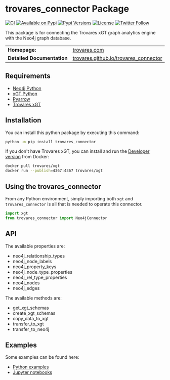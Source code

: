 # trovares_connector Package

[![CI](https://github.com/trovares/trovares_connector/actions/workflows/pytest.yml/badge.svg)](https://github.com/trovares/trovares_connector/actions/workflows/pytest.yml)
[![Available on Pypi](https://img.shields.io/pypi/v/trovares_connector)](https://pypi.python.org/pypi/trovares_connector)
[![Pypi Versions](https://img.shields.io/pypi/pyversions/trovares_connector)](https://pypi.python.org/pypi/trovares_connector)
[![License](https://img.shields.io/github/license/trovares/trovares_connector)](https://github.com/trovares/trovares_connector/blob/main/LICENSE)
[![Twitter Follow](https://img.shields.io/twitter/follow/TrovaresxGT)](https://twitter.com/TrovaresxGT)

This package is for connecting the Trovares xGT graph analytics engine with the Neo4j graph database.

<table>
  <tr>
    <td><b>Homepage:</b></td>
    <td><a href="https://www.trovares.com">trovares.com</a></td>
  </tr>
  <tr>
    <td><b>Detailed Documentation</b></td>
    <td><a href="https://trovares.github.io/trovares_connector/">trovares.github.io/trovares_connector</a></td>
  </tr>
</table>

## Requirements

 - [Neo4j Python](https://pypi.org/project/neo4j/)
 - [xGT Python](https://pypi.org/project/xgt/)
 - [Pyarrow](https://pypi.org/project/pyarrow/)
 - [Trovares xGT](https://www.trovares.com)

## Installation

You can install this python package by executing this command:

```bash
python -m pip install trovares_connector
```

If you don't have Trovares xGT, you can install and run the [Developer version](https://hub.docker.com/r/trovares/xgt) from Docker:

```bash
docker pull trovares/xgt
docker run --publish=4367:4367 trovares/xgt
```
## Using the trovares_connector

From any Python environment, simply importing both `xgt` and `trovares_connector` is all that is needed to operate this connector.

```python
import xgt
from trovares_connector import Neo4jConnector
```

## API

The available properties are:

  - neo4j_relationship_types
  - neo4j_node_labels
  - neo4j_property_keys
  - neo4j_node_type_properties
  - neo4j_rel_type_properties
  - neo4j_nodes
  - neo4j_edges

The available methods are:

  - get_xgt_schemas
  - create_xgt_schemas
  - copy_data_to_xgt
  - transfer_to_xgt
  - transfer_to_neo4j

## Examples

Some examples can be found here:

  - [Python examples](https://github.com/trovares/trovares_connector/tree/main/examples)
  - [Jupyter notebooks](https://github.com/trovares/trovares_connector/tree/main/jupyter)
